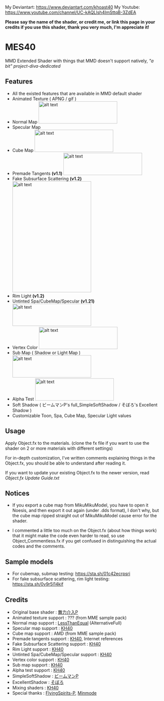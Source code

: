 My Deviantart: https://www.deviantart.com/khoast40
My Youtube: https://www.youtube.com/channel/UC-kAQLlsh4ImSttqB-3ZdEA

**Please say the name of the shader, or credit me, or link this page in your credits if you use this shader, thank you very much, I'm appreciate it!**

# MES40
MMD Extended Shader with things that MMD doesn't support natively, *"a bit" project-diva-dedicated*

## Features
- All the existed features that are available in MMD default shader
- Animated Texture ( APNG / gif )
- Normal Map <img src="https://i.imgur.com/5ia4FJx.png" alt="alt text" width="256" height="72">
- Specular Map 
- Cube Map <img src="https://i.imgur.com/imSbAFd.png" alt="alt text" width="256" height="72">
- Premade Tangents **(v1.1)** <img src="https://i.imgur.com/bz9MQ1j.png" alt="alt text" width="256" height="72">
- Fake Subsurface Scattering **(v1.2)** <img src="https://i.imgur.com/85SwTIc.png" alt="alt text" width="256" height="360">
- Rim Light **(v1.2)**
- Untinted Spa/CubeMap/Specular **(v1.21)** <img src="https://i.imgur.com/TbyDk5X.png" alt="alt text" width="256" height="72">
- Vertex Color <img src="https://i.imgur.com/cTQ7Lxb.png" alt="alt text" width="256" height="72">
- Sub Map ( Shadow or Light Map ) <img src="https://i.imgur.com/5L3jbHb.png" alt="alt text" width="256" height="72">
- Alpha Test <img src="https://i.imgur.com/9hVYS8B.png" alt="alt text" width="256" height="72">
- Soft Shadow ( ビームマンP's full_SimpleSoftShadow / そぼろ's Excellent Shadow )
- Customizable Toon, Spa, Cube Map, Specular Light values

## Usage
Apply Object.fx to the materials. (clone the fx file if you want to use the shader on 2 or more materials with different settings)

For in-depth customization, I've written comments explaining things in the Object.fx, you should be able to understand after reading it.

If you want to update your existing Object.fx to the newer version, read *Object.fx Update Guide.txt*

## Notices

- If you export a cube map from MikuMikuModel, you have to open it Noesis, and then export it out again (under .dds format), I don't why, but the cube map ripped straight out of MikuMikuModel cause error for the shader.

- I commented a little too much on the Object.fx (about how things work) that it might make the code even harder to read, so use Object_Commentless.fx if you get confused in distinguishing the actual codes and the comments.

## Sample models
- For cubemap, submap testing: https://sta.sh/01c42ecrpsri
- For fake subsurface scattering, rim light testing: https://sta.sh/0v9r5l14kif

## Credits
- Original base shader : [舞力介入P](https://www.nicovideo.jp/user/282266)
- Animated texture support : ??? (from MME sample pack)
- Normal map support : [LessThanEqual](https://twitter.com/lessthanequal?lang=en) (AlternativeFull)
- Specular map support : [KH40](https://www.deviantart.com/khoast40)
- Cube map support : AMD (from MME sample pack)
- Premade tangents support : [KH40](https://www.deviantart.com/khoast40), Internet references
- Fake Subsurface Scattering support : [KH40](https://www.deviantart.com/khoast40)
- Rim Light support : [KH40](https://www.deviantart.com/khoast40)
- Untinted Spa/CubeMap/Specular support : [KH40](https://www.deviantart.com/khoast40)
- Vertex color support : [KH40](https://www.deviantart.com/khoast40)
- Sub map support : [KH40](https://www.deviantart.com/khoast40)
- Alpha test support : [KH40](https://www.deviantart.com/khoast40)
- SimpleSoftShadow : [ビームマンP](https://w.atwiki.jp/beamman)
- ExcellentShadow : [そぼろ](https://www.nicovideo.jp/mylist/17392230)
- Mixing shaders : [KH40](https://www.deviantart.com/khoast40)
- Special thanks : [FlyingSpirits-P](https://www.deviantart.com/flyingspirits-p), [Minmode](https://www.deviantart.com/minmode)
  
